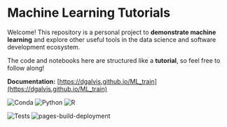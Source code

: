 # Machine Learning Tutorials

Welcome! This repository is a personal project to **demonstrate machine learning** and explore other useful tools in the data science and software development ecosystem.

The code and notebooks here are structured like a **tutorial**, so feel free to follow along!


**Documentation:** [https://dgalvis.github.io/ML_train](https://dgalvis.github.io/ML_train)

![Conda](https://img.shields.io/badge/conda-25.5.1-blue)
![Python](https://img.shields.io/badge/python-3.13.5-yellow)
![R](https://img.shields.io/badge/R-4.4.3-red)

![Tests](https://github.com/dgalvis/ML_train/actions/workflows/tests.yml/badge.svg)
![pages-build-deployment](https://github.com/dgalvis/ML_train/actions/workflows/pages/pages-build-deployment/badge.svg)
